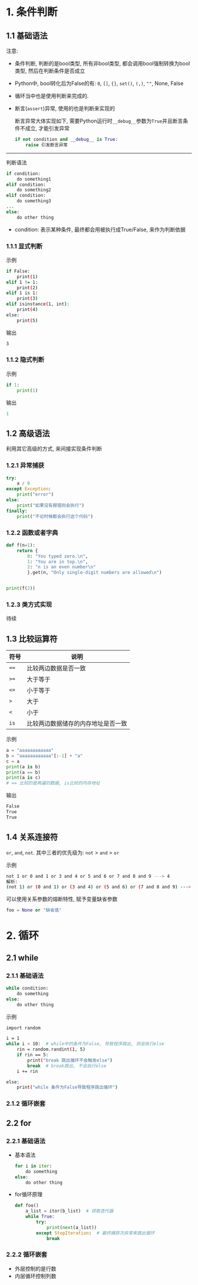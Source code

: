 # 1. 条件判断

## 1.1 基础语法

注意: 

* 条件判断, 判断的是bool类型, 所有非bool类型, 都会调用bool强制转换为bool类型, 然后在判断条件是否成立

* Python中, bool转化后为False的有: `0`, `[]`, `{}`, `set()`, `(,)`, `""`, None, False 

* 循环当中也是使用判断来完成的.

* 断言(`assert`)异常, 使用的也是判断来实现的

  断言异常大体实现如下, 需要Python运行时`__debug__`参数为`True`并且断言条件不成立, 才能引发异常

  ```Python
  if not condition and __debug__ is True:
      raise 引发断言异常
  ```

  

<hr>

判断语法

```Python
if condition:
    do something1
elif condition:
    do something2
elif condition:
    do something3
...
else:
    do other thing
```

* condition: 表示某种条件, 最终都会用被执行成True/False, 来作为判断依据

### 1.1.1 显式判断

示例

```bash
if False:
    print(1)
elif 1 != 1:
	print(2)
elif 1 is 1:
	print(3)
elif isinstance(1, int):
	print(4)
else:
	print(5)
```

输出

```bash
3
```

### 1.1.2 隐式判断

示例

```Python
if 1:
    print(1)
```

输出

```python
1
```

## 1.2 高级语法

利用其它高级的方式, 来间接实现条件判断

### 1.2.1 异常捕获 

```Python
try:
    a / 0
except Exception:
    print("error")
else:
    print("如果没有报错则会执行")
finally:
    print("不论时候都会执行这个代码")
```

### 1.2.2 函数或者字典

```Python
def f(n=1):
    return {
        0: "You typed zero.\n",
        1: "You are in top.\n",
        2: "n is an even number\n"
        }.get(n, "Only single-digit numbers are allowed\n")


print(f(2))
```

### 1.2.3 类方式实现

待续

## 1.3 比较运算符

| 符号 | 说明                               |
| ---- | ---------------------------------- |
| `==` | 比较两边数据是否一致               |
| `>=` | 大于等于                           |
| `<=` | 小于等于                           |
| `>`  | 大于                               |
| `<`  | 小于                               |
| `is` | 比较两边数据储存的内存地址是否一致 |

示例

```Python
a = "aaaaaaaaaaaa"
b = "aaaaaaaaaaaa"[:-1] + "a"
c = a
print(a is b)
print(a == b)
print(a is c)
# == 比较的是两遍的数据, is比较的内存地址
```

输出

```bash
False
True
True
```

## 1.4 关系连接符

`or`, `and`, `not`. 其中三者的优先级为: `not` > `and` > `or`

示例

```bash
not 1 or 0 and 1 or 3 and 4 or 5 and 6 or 7 and 8 and 9 ---> 4
解析:
(not 1) or (0 and 1) or (3 and 4) or (5 and 6) or (7 and 8 and 9) ---> 4 
```

可以使用关系参数的熔断特性, 赋予变量缺省参数

```Python
foo = None or "缺省值"
```

# 2. 循环

## 2.1 while

### 2.1.1 基础语法

```Python
while condition:
    do something
else:
    do other thing
```

示例

```bash
import random

i = 1
while i < 10:  # while中的条件为False, 导致程序跳出, 则会执行else
    rin = random.randint(1, 5)
    if rin == 5:
        print("break 跳出循环不会触发else")
        break  # break跳出, 不会执行else
    i += rin

else:
    print("while 条件为False导致程序跳出循环")
```

### 2.1.2 循环嵌套

## 2.2 for

### 2.2.1 基础语法

* 基本语法

  ```Python
  for i in iter:
      do something
  else:
      do other thing
  ```

* for循环原理

  ```Python
  def foo()
      a_list = itor(b_list)  # 获取迭代器
      while True:
          try:
              print(next(a_list))
          except StopIteration:  # 最终捕获次异常来跳出循环
              break
  ```

  



### 2.2.2 循环嵌套

- 外层控制的是行数
- 内层循环控制列数